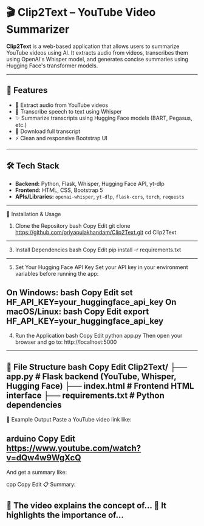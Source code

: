 # 🎬 Clip2Text – YouTube Video Summarizer

**Clip2Text** is a web-based application that allows users to summarize YouTube videos using AI. It extracts audio from videos, transcribes them using OpenAI's Whisper model, and generates concise summaries using Hugging Face's transformer models.

---

## 🚀 Features

- 🎥 Extract audio from YouTube videos
- 🧠 Transcribe speech to text using Whisper
- ✨ Summarize transcripts using Hugging Face models (BART, Pegasus, etc.)
- 📜 Download full transcript
- ⚡ Clean and responsive Bootstrap UI

---

## 🛠 Tech Stack

- **Backend:** Python, Flask, Whisper, Hugging Face API, yt-dlp
- **Frontend:** HTML, CSS, Bootstrap 5
- **APIs/Libraries:** `openai-whisper`, `yt-dlp`, `flask-cors`, `torch`, `requests`

---
🔧 Installation & Usage
1. Clone the Repository
bash
Copy
Edit
git clone https://github.com/priyapulakhandam/Clip2Text.git
cd Clip2Text
---
3. Install Dependencies
bash
Copy
Edit
pip install -r requirements.txt
---
5. Set Your Hugging Face API Key
Set your API key in your environment variables before running the app:

On Windows:
bash
Copy
Edit
set HF_API_KEY=your_huggingface_api_key
On macOS/Linux:
bash
Copy
Edit
export HF_API_KEY=your_huggingface_api_key
---
4. Run the Application
bash
Copy
Edit
python app.py
Then open your browser and go to:
http://localhost:5000
---

📂 File Structure
bash
Copy
Edit
Clip2Text/
├── app.py            # Flask backend (YouTube, Whisper, Hugging Face)
├── index.html        # Frontend HTML interface
├── requirements.txt  # Python dependencies
---
📜 Example Output
Paste a YouTube video link like:

arduino
Copy
Edit
https://www.youtube.com/watch?v=dQw4w9WgXcQ
---
And get a summary like:

cpp
Copy
Edit
📋 Summary:

🔹 The video explains the concept of...
🔹 It highlights the importance of...
---

